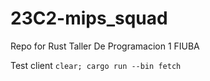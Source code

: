 # 23C2-mips_squad

Repo for Rust Taller De Programacion 1 FIUBA

Test client `clear; cargo run --bin fetch`
